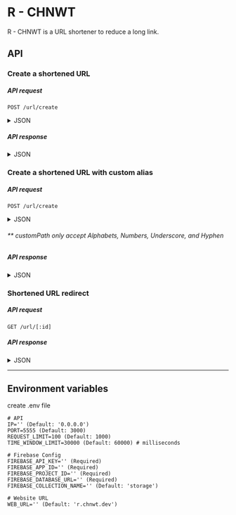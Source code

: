 # R - CHNWT

R - CHNWT is a URL shortener to reduce a long link.

## API

### Create a shortened URL

##### API request

`POST /url/create`

<details>
<summary>JSON</summary>

```json
{
  "fullURL": "[:fullURL]"
}
```

</details>

##### API response

<details>
<summary>JSON</summary>

```json
{
  "status": "success",
  "response": {
    "id": "[:id]",
    "shortURL": "[:webURL][:id]",
    "fullURL": "[:fullURL]"
  }
}
```

</details>

### Create a shortened URL with custom alias

##### API request

`POST /url/create`

<details>
<summary>JSON</summary>

```json
{
  "fullURL": "[:fullURL]",
  "customAlias": "[:customAlias]"
}
```

</details>

###### \*\* customPath only accept Alphabets, Numbers, Underscore, and Hyphen

##### API response

<details>
<summary>JSON</summary>

```json
{
  "status": "success",
  "response": {
    "id": "[:id]",
    "shortURL": "[:webURL][:id]",
    "fullURL": "[:fullURL]"
  }
}
```

</details>

### Shortened URL redirect

##### API request

`GET /url/[:id]`

##### API response

<details>
<summary>JSON</summary>

```json
{
  "status": "success",
  "response": {
    "fullURL": "[:fullURL]"
  }
}
```

</details>

---

## Environment variables

create .env file

```
# API
IP='' (Default: '0.0.0.0')
PORT=5555 (Default: 3000)
REQUEST_LIMIT=100 (Default: 1000)
TIME_WINDOW_LIMIT=30000 (Default: 60000) # milliseconds

# Firebase Config
FIREBASE_API_KEY='' (Required)
FIREBASE_APP_ID='' (Required)
FIREBASE_PROJECT_ID='' (Required)
FIREBASE_DATABASE_URL='' (Required)
FIREBASE_COLLECTION_NAME='' (Default: 'storage')

# Website URL
WEB_URL='' (Default: 'r.chnwt.dev')
```
